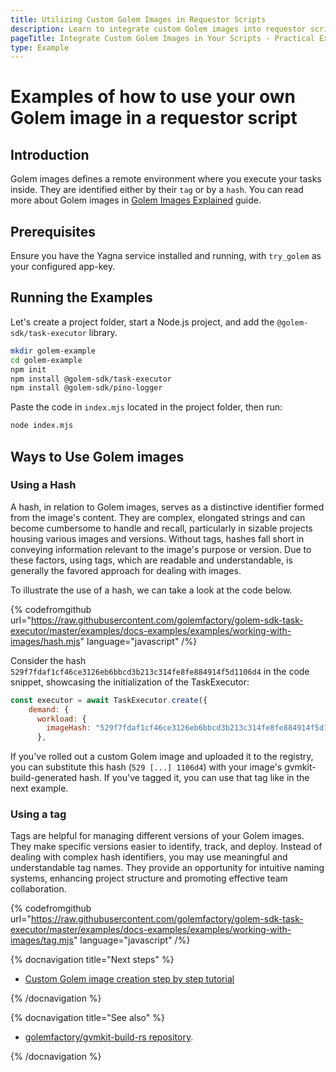 ```yaml
---
title: Utilizing Custom Golem Images in Requestor Scripts
description: Learn to integrate custom Golem images into requestor scripts with practical examples, covering hash and tag usage for requestor scripts.
pageTitle: Integrate Custom Golem Images in Your Scripts - Practical Examples and Tips
type: Example
---
```


# Examples of how to use your own Golem image in a requestor script

## Introduction

Golem images defines a remote environment where you execute your tasks inside. They are identified either by their `tag` or by a `hash`. You can read more about Golem images in [Golem Images Explained](/docs/creators/javascript/guides/golem-images) guide.

## Prerequisites

Ensure you have the Yagna service installed and running, with `try_golem` as your configured app-key.

## Running the Examples

Let's create a project folder, start a Node.js project, and add the `@golem-sdk/task-executor` library.

```bash
mkdir golem-example
cd golem-example
npm init
npm install @golem-sdk/task-executor
npm install @golem-sdk/pino-logger
```

Paste the code in `index.mjs` located in the project folder, then run:

```bash
node index.mjs
```

## Ways to Use Golem images

### Using a Hash

A hash, in relation to Golem images, serves as a distinctive identifier formed from the image's content. They are complex, elongated strings and can become cumbersome to handle and recall, particularly in sizable projects housing various images and versions. Without tags, hashes fall short in conveying information relevant to the image's purpose or version. Due to these factors, using tags, which are readable and understandable, is generally the favored approach for dealing with images.

To illustrate the use of a hash, we can take a look at the code below.

{% codefromgithub url="https://raw.githubusercontent.com/golemfactory/golem-sdk-task-executor/master/examples/docs-examples/examples/working-with-images/hash.mjs" language="javascript" /%}

Consider the hash `529f7fdaf1cf46ce3126eb6bbcd3b213c314fe8fe884914f5d1106d4` in the code snippet, showcasing the initialization of the TaskExecutor:

```js
const executor = await TaskExecutor.create({
    demand: {
      workload: {
        imageHash: "529f7fdaf1cf46ce3126eb6bbcd3b213c314fe8fe884914f5d1106d4",
      },
```

If you've rolled out a custom Golem image and uploaded it to the registry, you can substitute this hash (`529 [...] 1106d4`) with your image's gvmkit-build-generated hash. If you've tagged it, you can use that tag like in the next example.

### Using a tag

Tags are helpful for managing different versions of your Golem images. They make specific versions easier to identify, track, and deploy. Instead of dealing with complex hash identifiers, you may use meaningful and understandable tag names. They provide an opportunity for intuitive naming systems, enhancing project structure and promoting effective team collaboration.

{% codefromgithub url="https://raw.githubusercontent.com/golemfactory/golem-sdk-task-executor/master/examples/docs-examples/examples/working-with-images/tag.mjs" language="javascript" /%}

{% docnavigation title="Next steps" %}

- [Custom Golem image creation step by step tutorial](/docs/creators/javascript/tutorials/building-custom-image)

{% /docnavigation %}

{% docnavigation title="See also" %}

- [golemfactory/gvmkit-build-rs repository](https://github.com/golemfactory/gvmkit-build-rs).

{% /docnavigation %}
